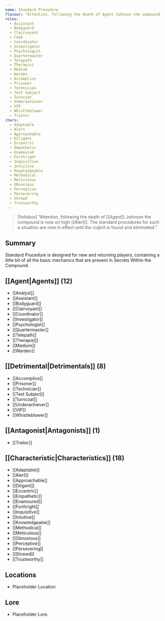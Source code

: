 ```yaml
---
name: Standard Procedure
flavour: “Attention, following the death of Agent Johnson the compound is now on high alert. The standard procedures for such a situation are now in effect until the culprit is found and eliminated.”
roles:
  - Assistant
  - Bodyguard
  - Clairvoyant
  - Cook
  - Coordinator
  - Investigator
  - Psychologist
  - Quartermaster
  - Telepath
  - Therapist
  - Medium
  - Warden
  - Accomplice
  - Prisoner
  - Technician
  - Test Subject
  - Turncoat
  - Underachiever
  - VIP
  - Whistleblower
  - Traitor
chars: 
  - Adaptable
  - Alert
  - Approachable
  - Diligent
  - Eccentric
  - Empathetic
  - Enamoured
  - Forthright
  - Inquisitive
  - Intuitive
  - Knowledgeable
  - Methodical
  - Meticulous
  - Obnoxious
  - Perceptive
  - Persevering
  - Shrewd
  - Trustworthy
---
```

> [!infobox]
> “Attention, following the death of [[Agent]] Johnson the compound is now on high [[Alert]]. The standard procedures for such a situation are now in effect until the culprit is found and eliminated.”

## Summary
Standard Procedure is designed for new and returning players, containing a little bit of all the basic mechanics that are present in Secrets Within the Compound.

## [[Agent|Agents]] (12)
- [[Analyst]]
- [[Assistant]]
- [[Bodyguard]]
- [[Clairvoyant]]
- [[Coordinator]]
- [[Investigator]]
- [[Psychologist]]
- [[Quartermaster]]
- [[Telepath]]
- [[Therapist]]
- [[Medium]]
- [[Warden]]

## [[Detrimental|Detrimentals]] (8)
- [[Accomplice]]
- [[Prisoner]]
- [[Technician]]
- [[Test Subject]]
- [[Turncoat]]
- [[Underachiever]]
- [[VIP]]
- [[Whistleblower]]

## [[Antagonist|Antagonists]] (1)
- [[Traitor]]

## [[Characteristic|Characteristics]] (18)
- [[Adaptable]]
- [[Alert]]
- [[Approachable]]
- [[Diligent]]
- [[Eccentric]]
- [[Empathetic]]
- [[Enamoured]]
- [[Forthright]]
- [[Inquisitive]]
- [[Intuitive]]
- [[Knowledgeable]]
- [[Methodical]]
- [[Meticulous]]
- [[Obnoxious]]
- [[Perceptive]]
- [[Persevering]]
- [[Shrewd]]
- [[Trustworthy]]

## Locations
- Placeholder Location

## Lore
- Placeholder Lore.